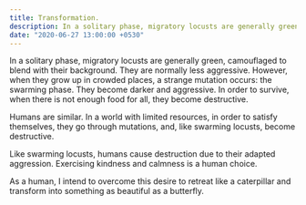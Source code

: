 ```yaml
---
title: Transformation.
description: In a solitary phase, migratory locusts are generally green, camouflaged to blend with their background. They are normally less aggressive. However, when they grow up in crowded places, a strange mutation occurs the swarming phase. They become darker and aggressive. In order to survive, when there is not enough food for all, they become destructive.
date: "2020-06-27 13:00:00 +0530"
---
```

In a solitary phase, migratory locusts are generally green, camouflaged to blend with their background. They are normally less aggressive. However, when they grow up in crowded places, a strange mutation occurs: the swarming phase. They become darker and aggressive. In order to survive, when there is not enough food for all, they become destructive.

Humans are similar. In a world with limited resources, in order to satisfy themselves, they go through mutations, and, like swarming locusts, become destructive.

Like swarming locusts, humans cause destruction due to their adapted aggression. Exercising kindness and calmness is a human choice.

As a human, I intend to overcome this desire to retreat like a caterpillar and transform into something as beautiful as a butterfly.